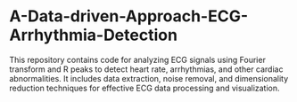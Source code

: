 # A-Data-driven-Approach-ECG-Arrhythmia-Detection
This repository contains code for analyzing ECG signals using Fourier transform and R peaks to detect heart rate, arrhythmias, and other cardiac abnormalities. It includes data extraction, noise removal, and dimensionality reduction techniques for effective ECG data processing and visualization.
